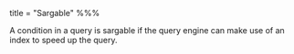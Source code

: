 title = "Sargable"
%%%

A condition in a query is sargable if the query engine can make use of an index to speed up the query.
